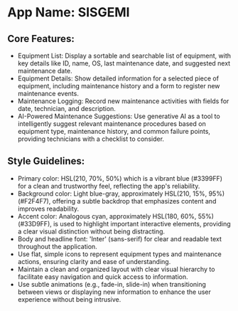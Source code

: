 # **App Name**: SISGEMI

## Core Features:

- Equipment List: Display a sortable and searchable list of equipment, with key details like ID, name, OS, last maintenance date, and suggested next maintenance date.
- Equipment Details: Show detailed information for a selected piece of equipment, including maintenance history and a form to register new maintenance events.
- Maintenance Logging: Record new maintenance activities with fields for date, technician, and description.
- AI-Powered Maintenance Suggestions: Use generative AI as a tool to intelligently suggest relevant maintenance procedures based on equipment type, maintenance history, and common failure points, providing technicians with a checklist to consider.

## Style Guidelines:

- Primary color: HSL(210, 70%, 50%) which is a vibrant blue (#3399FF) for a clean and trustworthy feel, reflecting the app's reliability.
- Background color: Light blue-gray, approximately HSL(210, 15%, 95%) (#F2F4F7), offering a subtle backdrop that emphasizes content and improves readability.
- Accent color: Analogous cyan, approximately HSL(180, 60%, 55%) (#33D9FF), is used to highlight important interactive elements, providing a clear visual distinction without being distracting.
- Body and headline font: 'Inter' (sans-serif) for clear and readable text throughout the application.
- Use flat, simple icons to represent equipment types and maintenance actions, ensuring clarity and ease of understanding.
- Maintain a clean and organized layout with clear visual hierarchy to facilitate easy navigation and quick access to information.
- Use subtle animations (e.g., fade-in, slide-in) when transitioning between views or displaying new information to enhance the user experience without being intrusive.